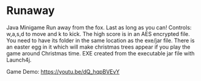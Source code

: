 # Runaway
Java Minigame
Run away from the fox. Last as long as you can! 
Controls: w,a,s,d to move and k to kick.
The high score is in an AES encrypted file. You need to have its folder in the same location as the exe/jar file. 
There is an easter egg in it which will make christmas trees appear if you play the game around Christmas time.
EXE created from the executable jar file with Launch4j. 

Game Demo: https://youtu.be/dQ_hqpBVEvY 
